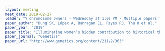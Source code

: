 ```yaml
---
layout: meeting
meet_date: 2019-02-27
leader: "Y chromosome owners - Wednesday at 1:00 PM - Multiple papers!"
paper_author: "Dung SK, Lópex A, Barragan EL, Reyes RJ, Thu R et al."
paper_year: "2019"
paper_title: "Illuminating women’s hidden contribution to historical theoretical population genetics"
paper_journal: "Genetics"
paper_url: "http://www.genetics.org/content/211/2/363"
---
```

